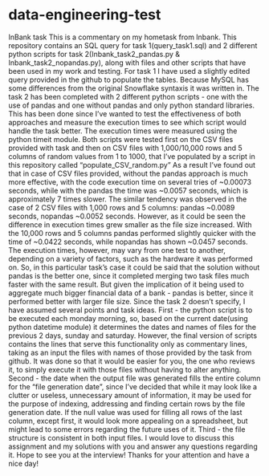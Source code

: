 # data-engineering-test
InBank task
This is a commentary on my hometask from Inbank.
This repository contains an SQL query for task 1(query_task1.sql) and 2 different python scripts for task 2(Inbank_task2_pandas.py & Inbank_task2_nopandas.py), along with files and other scripts that have been used in my work and testing.
For task 1 I have used a slightly edited query provided in the github to populate the tables. Because MySQL has some differences from the original Snowflake syntaxis it was written in.
The task 2 has been completed with 2 different python scripts - one with the use of pandas and one without pandas and only python standard libraries. This has been done since I’ve wanted to test the effectiveness of both approaches and measure the execution times to see which script would handle the task better.
The execution times were measured using the python timeit module.
Both scripts were tested first on the CSV files provided with task and then on CSV files with 1,000/10,000 rows and 5 columns of random values from 1 to 1000, that I’ve populated by a script in this repository called “populate_CSV_random.py”
As a result I’ve found out that in case of CSV files provided, without the pandas approach is much more effective, with the code execution time on several tries of ~0.00073 seconds, while with the pandas the time was ~0.0057 seconds, which is approximately 7 times slower.
The similar tendency was observed in the case of 2 CSV files with 1,000 rows and 5 columns: pandas ~0.0089 seconds, nopandas ~0.0052 seconds. However, as it could be seen the difference in execution times grew smaller as the file size increased.
With the 10,000 rows and 5 columns pandas performed slightly quicker with the time of ~0.0422 seconds, while nopandas has shown ~0.0457 seconds.
The execution times, however, may vary from one test to another, depending on a variety of factors, such as the hardware it was performed on.
So, in this particular task’s case it could be said that the solution without pandas is the better one, since it completed merging two task files much faster with the same result. But given the implication of it being used to aggregate much bigger financial data of a bank - pandas is better, since it performed better with larger file size.
Since the task 2 doesn’t specify, I have assumed several points and task ideas. 
First - the python script is to be executed each monday morning, so, based on the current date(using python datetime module) it determines the dates and names of files for the previous 2 days, sunday and saturday. However, the final version of scripts contains the lines that serve this functionality only as commentary lines, taking as an input the files with names of those provided by the task from github. It was done so that it would be easier for you, the one who reviews it, to simply execute it with those files without having to alter anything.
Second - the date when the output file was generated fills the entire column for the “file generation date”, since I’ve decided that while it may look like a clutter or useless, unnecessary amount of information, it may be used for the purpose of indexing, addressing and finding certain rows by the file generation date. If the null value was used for filling all rows of the last column, except first, it would look more appealing on a spreadsheet, but might lead to some errors regarding the future uses of it.
Third - the file structure is consistent in both input files.
I would love to discuss this assignment and my solutions with you and answer any questions regarding it. Hope to see you at the interview!
Thanks for your attention and have a nice day!
